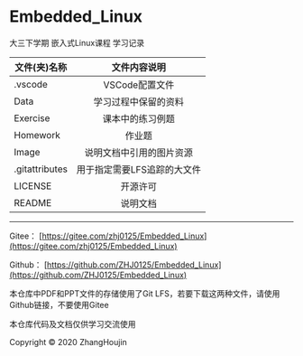 # Embedded_Linux

大三下学期 嵌入式Linux课程 学习记录

| 文件(夹)名称 | 文件内容说明 |
| ---------- | :-----: |
| .vscode | VSCode配置文件 |
| Data | 学习过程中保留的资料 |
| Exercise | 课本中的练习例题 |
| Homework | 作业题 |
| Image | 说明文档中引用的图片资源 |
| .gitattributes | 用于指定需要LFS追踪的大文件 |
| LICENSE | 开源许可 |
| README | 说明文档 |

---

Gitee： [https://gitee.com/zhj0125/Embedded_Linux](https://gitee.com/zhj0125/Embedded_Linux)

Github： [https://github.com/ZHJ0125/Embedded_Linux](https://github.com/ZHJ0125/Embedded_Linux)

本仓库中PDF和PPT文件的存储使用了Git LFS，若要下载这两种文件，请使用Github链接，不要使用Gitee

本仓库代码及文档仅供学习交流使用

Copyright © 2020 ZhangHoujin
